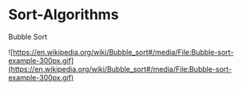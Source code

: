 # Sort-Algorithms
Bubble Sort

![https://en.wikipedia.org/wiki/Bubble_sort#/media/File:Bubble-sort-example-300px.gif](https://en.wikipedia.org/wiki/Bubble_sort#/media/File:Bubble-sort-example-300px.gif)
